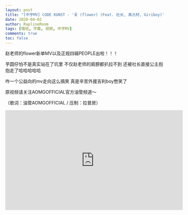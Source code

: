 ```yaml
---
layout: post
title: "[中字MV] CODE KUNST - '꽃 (flower) (Feat. 社长, 禹元材, Giriboy)'"
date: 2020-04-02
author: RaplineRoom
tags: [嘻哈, 字幕, 视频, 中字MV]
comments: true
toc: false
---
```


赵老师的flower新单MV以及正规四辑PEOPLE出啦！！！

芋圆仔怕不是真实站在了坑里 不仅赵老师的肩膀都扒拉不到 还被社长直接公主抱抱走了哈哈哈哈哈 

咋一个公益向的mv走向这么搞笑 真是辛苦外援吉利boy憋笑了

原视频请关注AOMGOFFICIAL官方油管频道～

（歌词：油管AOMGOFFICIAL / 压制：拉普房）


<div class="video-container"><iframe width="560" height="315" src="https://www.youtube.com/embed/NDgenGeqSeI" frameborder="0" allow="accelerometer; autoplay; encrypted-media; gyroscope; picture-in-picture" allowfullscreen></iframe></div>

